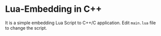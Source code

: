 # Lua-Embedding in C++

It is a simple embedding Lua Script to C++/C application.
Edit `main.lua` file to change the script.
